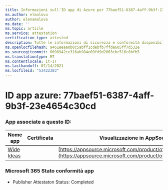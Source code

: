 ```yaml
---
title: Informazioni sull'ID app di Azure per 77baef51-6387-4aff-9b3f-23e4654c30cd
ms.author: elmalova
author: elenamalova
ms.date: ''
ms.topic: article
ms.service: attestation
certification_type: attested
description: Tutte le informazioni di sicurezza e conformità disponibili per 77baef51-6387-4aff-9b3f-23e4654c30cd.
ms.openlocfilehash: 9461eeaa0b0c5abff1cdebfb7ffde605ff7d532e
ms.sourcegitcommit: 0098942ce316ab984e09fd9d2063cbc516c8bfb5
ms.translationtype: MT
ms.contentlocale: it-IT
ms.lasthandoff: 07/14/2021
ms.locfileid: "53422383"
---
```

# <a name="azure-app-id-77baef51-6387-4aff-9b3f-23e4654c30cd"></a>ID app azure: 77baef51-6387-4aff-9b3f-23e4654c30cd


### <a name="apps-associated-with-this-id"></a>App associate a questo ID:
| **Nome app** | **Certificata** | **Visualizzazione in AppSource** |
|-|-|-|
| [Wide Ideas](https://docs.microsoft.com/en-us/microsoft-365-app-certification/forward/WA200000819) |  | [https://appsource.microsoft.com/product/office/WA200000819](https://appsource.microsoft.com/product/office/WA200000819) |

### <a name="microsoft-365-app-compliance-status"></a>Microsoft 365 Stato conformità app
- Publisher Attestaton Status: Completed
